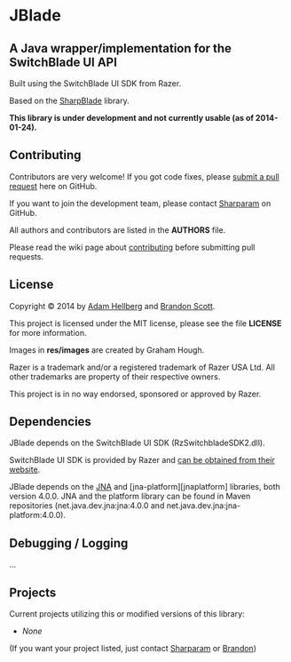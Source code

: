 JBlade
======

A Java wrapper/implementation for the SwitchBlade UI API
---------------------------------------------------------

Built using the SwitchBlade UI SDK from Razer.

Based on the [SharpBlade][sharpblade] library.

**This library is under development and not currently usable (as of 2014-01-24).**

Contributing
------------

Contributors are very welcome! If you got code fixes, please [submit a pull request][newpull] here on GitHub.

If you want to join the development team, please contact [Sharparam][sharp] on GitHub.

All authors and contributors are listed in the **AUTHORS** file.

Please read the wiki page about [contributing][contrib] before submitting pull requests.

License
-------

Copyright &copy; 2014 by [Adam Hellberg][sharp] and [Brandon Scott][bs].

This project is licensed under the MIT license, please see the file **LICENSE** for more information.

Images in **res/images** are created by Graham Hough.

Razer is a trademark and/or a registered trademark of Razer USA Ltd.
All other trademarks are property of their respective owners.

This project is in no way endorsed, sponsored or approved by Razer.

Dependencies
------------

JBlade depends on the SwitchBlade UI SDK (RzSwitchbladeSDK2.dll).

SwitchBlade UI SDK is provided by Razer and [can be obtained from their website][rzdev].

JBlade depends on the [JNA][jna] and [jna-platform][jnaplatform] libraries, both version 4.0.0.
JNA and the platform library can be found in Maven repositories
(net.java.dev.jna:jna:4.0.0 and net.java.dev.jna:jna-platform:4.0.0).

Debugging / Logging
-------------------

...

Projects
--------

Current projects utilizing this or modified versions of this library:

 * *None*

(If you want your project listed, just contact [Sharparam][sharp] or [Brandon][bs])

[sharpblade]: https://github.com/SharpBlade/SharpBlade
[newpull]: ../../pull/new/master
[sharp]: https://github.com/Sharparam
[contrib]: ../../wiki/Contributing
[bs]: https://github.com/brandonscott
[rzdev]: http://www.razerzone.com/switchblade-ui/developers
[jna]: https://github.com/twall/jna
[jna-platform]: https://github.com/twall/jna/blob/master/www/PlatformLibrary.md
